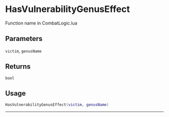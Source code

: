 # HasVulnerabilityGenusEffect
Function name in CombatLogic.lua
## Parameters
`victim`, `genusName`
## Returns
`bool`
## Usage
```lua
HasVulnerabilityGenusEffect(victim, genusName)
```
---
